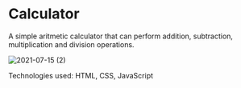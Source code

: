 # Calculator
A simple aritmetic calculator that can perform addition, subtraction, multiplication and division operations.


![2021-07-15 (2)](https://user-images.githubusercontent.com/65605807/125826174-4b75a219-a7a3-4d80-9b5f-79c9db676bb3.png)

Technologies used:
HTML, CSS, JavaScript


